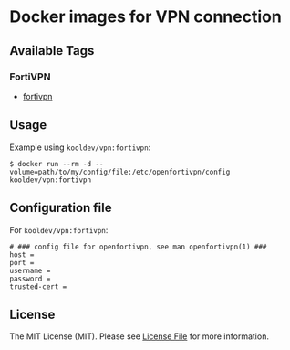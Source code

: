 # Docker images for VPN connection

## Available Tags

### FortiVPN

- [fortivpn](https://github.com/kool-dev/docker-vpn/blob/main/fortivpn/Dockerfile)

## Usage

Example using `kooldev/vpn:fortivpn`:

```console
$ docker run --rm -d --volume=path/to/my/config/file:/etc/openfortivpn/config kooldev/vpn:fortivpn
```

## Configuration file

For `kooldev/vpn:fortivpn`:

```
# ### config file for openfortivpn, see man openfortivpn(1) ###
host =
port =
username =
password =
trusted-cert =
```

## License

The MIT License (MIT). Please see [License File](LICENSE.md) for more information.
